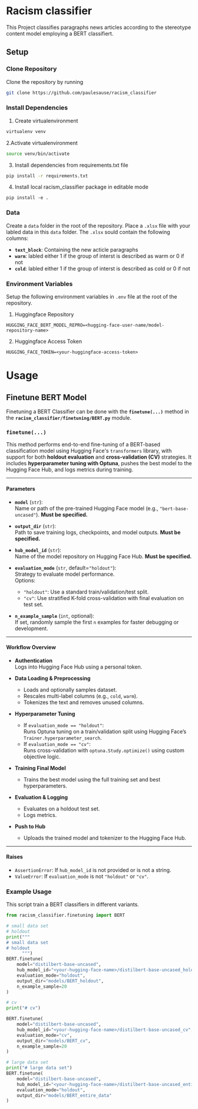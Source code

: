 # Racism classifier

This Project classifies paragraphs news articles according to the stereotype content model employing a BERT classifiert.

## Setup
### Clone Repository

Clone the repository by running

```bash
git clone https://github.com/paulesause/racism_classifier
```

### Install Dependencies

1. Create virtualenvironment

```bash
virtualenv venv
```

2.Activate virtualenvironment 

```bash
source venv/bin/activate
```

3. Install dependencies from requirements.txt file

```bash
pip install -r requirements.txt
```

4. Install local racism_classifier package in editable mode

```
pip install -e .
```
### Data

Create a `data` folder in the root of the repository. Place a `.xlsx` file with your labled data in this `data` folder.
The `.xlsx` sould contain the following columns:

- **`text_block`**: Containing the new acticle paragraphs
- **`warm`**: labled either 1 if the group of interst is described as warm or 0 if not
- **`cold`**: labled either 1 if the group of interst is described as cold or 0 if not 

### Environment Variables

Setup the following environment variables in `.env` file at the root of the repository.

1. Huggingface Repository

```
HUGGING_FACE_BERT_MODEL_REPRO=<hugging-face-user-name/model-repository-name>
```

2. Huggingface Access Token

```
HUGGING_FACE_TOKEN=<your-huggingface-access-token>
```

# Usage
## Finetune BERT Model

Finetuning a BERT Classifier can be done with the **`finetune(...)`** method in the **`racism_classifier/finetuning/BERT.py`** module.

### `finetune(...)`

This method performs end-to-end fine-tuning of a BERT-based classification model using Hugging Face's `transformers` library, with support for both **holdout evaluation** and **cross-validation (CV)** strategies. It includes **hyperparameter tuning with Optuna**, pushes the best model to the Hugging Face Hub, and logs metrics during training.

---

#### Parameters

- **`model`** (`str`):  
  Name or path of the pre-trained Hugging Face model (e.g., `"bert-base-uncased"`).  **Must be specified.**

- **`output_dir`** (`str`):  
  Path to save training logs, checkpoints, and model outputs.  **Must be specified.**

- **`hub_model_id`** (`str`):  
  Name of the model repository on Hugging Face Hub. **Must be specified.**

- **`evaluation_mode`** (`str`, default=`"holdout"`):  
  Strategy to evaluate model performance.  
  Options:
  - `"holdout"`: Use a standard train/validation/test split.
  - `"cv"`: Use stratified K-fold cross-validation with final evaluation on test set.

- **`n_example_sample`** (`int`, optional):  
  If set, randomly sample the first `n` examples for faster debugging or development.

---

#### Workflow Overview

- **Authentication**  
  Logs into Hugging Face Hub using a personal token.

- **Data Loading & Preprocessing**
  - Loads and optionally samples dataset.
  - Rescales multi-label columns (e.g., `cold`, `warm`).
  - Tokenizes the text and removes unused columns.

- **Hyperparameter Tuning**
  - If `evaluation_mode == "holdout"`:  
    Runs Optuna tuning on a train/validation split using Hugging Face’s `Trainer.hyperparameter_search`.
  - If `evaluation_mode == "cv"`:  
    Runs cross-validation with `optuna.Study.optimize()` using custom objective logic.

- **Training Final Model**
  - Trains the best model using the full training set and best hyperparameters.

- **Evaluation & Logging**
  - Evaluates on a holdout test set.
  - Logs metrics.

- **Push to Hub**
  - Uploads the trained model and tokenizer to the Hugging Face Hub.

---

#### Raises

- `AssertionError`: If `hub_model_id` is not provided or is not a string.  
- `ValueError`: If `evaluation_mode` is not `"holdout"` or `"cv"`.

### Example Usage

This script train a BERT classifiers in different variants.

```python
from racism_classifier.finetuning import BERT

# small data set
# holdout
print("""
# small data set
# holdout
      """)
BERT.finetune(
    model="distilbert-base-uncased",
    hub_model_id="<your-hugging-face-name>/distilbert-base-uncased_holdout",
    evaluation_mode="holdout",
    output_dir="models/BERT_holdout",
    n_example_sample=20
)

# cv
print("# cv")

BERT.finetune(
    model="distilbert-base-uncased",
    hub_model_id="<your-hugging-face-name>/distilbert-base-uncased_cv",
    evaluation_mode="cv",
    output_dir="models/BERT_cv",
    n_example_sample=20
)

# large data set
print("# large data set")
BERT.finetune(
    model="distilbert-base-uncased",
    hub_model_id="<your-hugging-face-name>/distilbert-base-uncased_entire_data",
    evaluation_mode="holdout",
    output_dir="models/BERT_entire_data"
)
```